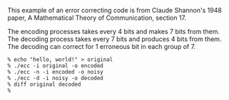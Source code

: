 This example of an error correcting code is from Claude Shannon's
1948 paper, A Mathematical Theory of Communication, section 17.

The encoding processes takes every 4 bits and makes 7 bits from them.
The decoding process takes every 7 bits and produces 4 bits from them.
The decoding can correct for 1 erroneous bit in each group of 7.

    % echo "hello, world!" > original
    % ./ecc -i original -o encoded
    % ./ecc -n -i encoded -o noisy
    % ./ecc -d -i noisy -o decoded
    % diff original decoded
    %     

